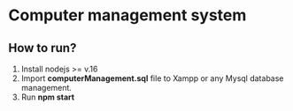# Computer management system
## How to run? 
1. Install nodejs >= v.16
2. Import **computerManagement.sql** file to Xampp or any Mysql database management.
3. Run **npm start**
